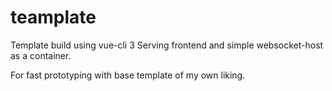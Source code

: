 # teamplate
Template build using vue-cli 3
Serving frontend and simple websocket-host as a container.

For fast prototyping with base template of my own liking.
